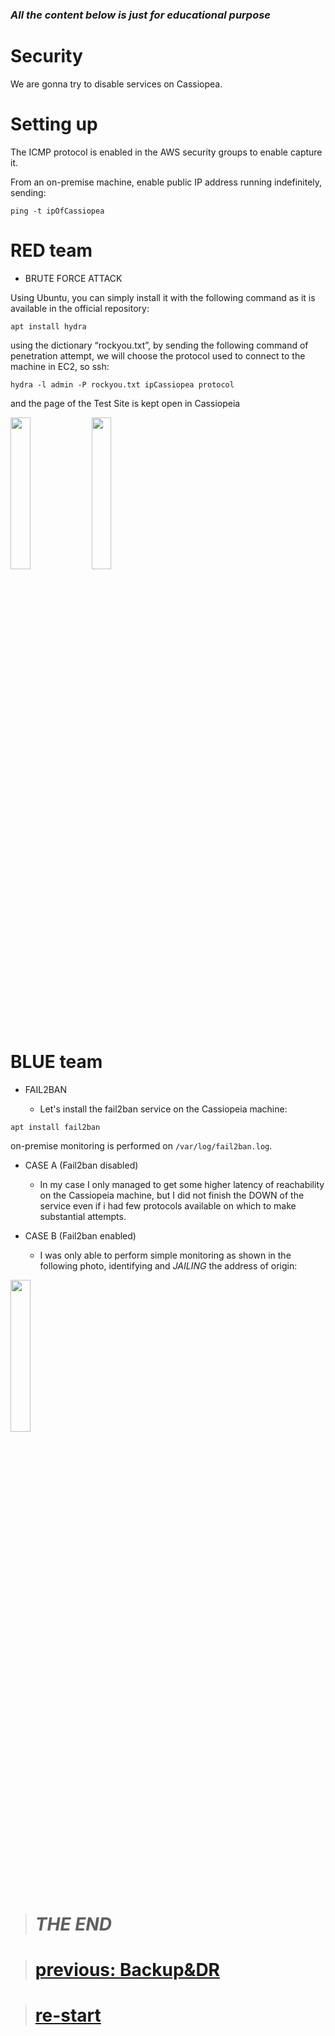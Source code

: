 ### _All the content below is just for educational purpose_  

# Security

We are gonna try to disable services on Cassiopea.

# Setting up

The ICMP protocol is enabled in the AWS security groups to enable capture it.  

From an on-premise machine, enable public IP address running indefinitely, sending:
```
ping -t ipOfCassiopea
```

# RED team  

- BRUTE FORCE ATTACK  

Using Ubuntu, you can simply install it with the following command as it is available in the official repository:  
```
apt install hydra
```
using the dictionary “rockyou.txt”, by sending the following command of penetration attempt, we will choose the protocol used to connect to the machine in EC2, so ssh:  
```
hydra -l admin -P rockyou.txt ipCassiopea protocol
```
and the page of the Test Site is kept open in Cassiopeia

<img src="[PRE-ATCK](https://github.com/user-attachments/assets/41f8a0b9-2efc-46f6-845c-f307ca76e1d7)" width=25% height=25%>  

<img src="[MONIT-ATCK](https://github.com/user-attachments/assets/22624413-18da-4397-b16e-b26f5ace7076)" width=25% height=25%>  


# BLUE team  

- FAIL2BAN
    
    - Let's install the fail2ban service on the Cassiopeia machine:  

```
apt install fail2ban
```

on-premise monitoring is performed on ```/var/log/fail2ban.log```.


- CASE A (Fail2ban disabled)
    - In my case I only managed to get some higher latency of reachability on the Cassiopeia machine, but I did not finish the DOWN of the service even if i had few protocols available on which to make substantial attempts.

- CASE B (Fail2ban enabled)
    - I was only able to perform simple monitoring as shown in the following photo, identifying and _JAILING_ the address of origin:  

<img src="[TESTING-ATCK](https://github.com/user-attachments/assets/44e18c6c-f705-4c3e-8eb2-87797721c3f6)" width=25% height=25%>  

># _THE END_

># [**previous: Backup&DR**](./1.Backup&DR.md)  

># [**re-start**](../README.md)  